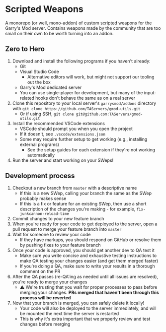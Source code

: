 # Scripted Weapons

A monorepo (or well, mono-addon) of custom scripted weapons for the Garry's Mod server.
Contains weapons made by the community that are too small on their own to be worth turning into an addon.

## Zero to Hero

1. Download and install the following programs if you haven't already:
	- Git
	- Visual Studio Code
		- Alternative editors will work, but might not support our tooling out the box
	- Garry's Mod dedicated server
	- You can use single-player for development, but many of the input-related hooks don't behave the same as on a real server
2. Clone this repository to your local server's `garrysmod/addons` directory with `git clone https://github.com/TAServers/gmod-utils.git`
	- Or if using SSH, `git clone git@github.com:TAServers/gmod-utils.git`
3. Install the recommended VSCode extensions
	- VSCode should prompt you when you open the project
	- If it doesn't, see `.vscode/extensions.json`
	- Some may require further setup to get working (e.g., installing external programs)
		- See the setup guides for each extension if they're not working automatically
4. Run the server and start working on your SWeps!

## Development process

1. Checkout a new branch from `master` with a descriptive name
	- If this is a new SWep, calling your branch the same as the SWep probably makes sense
	- If this is a fix or feature for an existing SWep, then use a short description of the changes you're making - for example, `fix-junkcannon-reload-time`
2. Commit changes to your new feature branch
3. When you're ready for your code to get deployed to the server, open a pull request to merge your feature branch into `master`
4. Wait for someone to review your code
	- If they have markups, you should respond on GitHub or resolve them by pushing fixes to your feature branch
5. Once your code is approved, you should get another dev to QA test it
	- Make sure you write concise and exhaustive testing instructions to make QA testing your changes easier (and get them merged faster)
	- If you're doing a QA, make sure to write your results in a thorough comment on the PR
6. After the QA passes (re-QA'ing as needed until all issues are resolved), you're ready to merge your changes
	- ⚠️ We're trusting that you wait for proper processes to pass before merging your changes. **PRs merged that haven't been through this process will be reverted**
7. Now that your branch is merged, you can safely delete it locally!
	- Your code will also be deployed to the server immediately, and will be mounted the next time the server is restarted
	- This is why it's extra important that we properly review and test changes before merging
